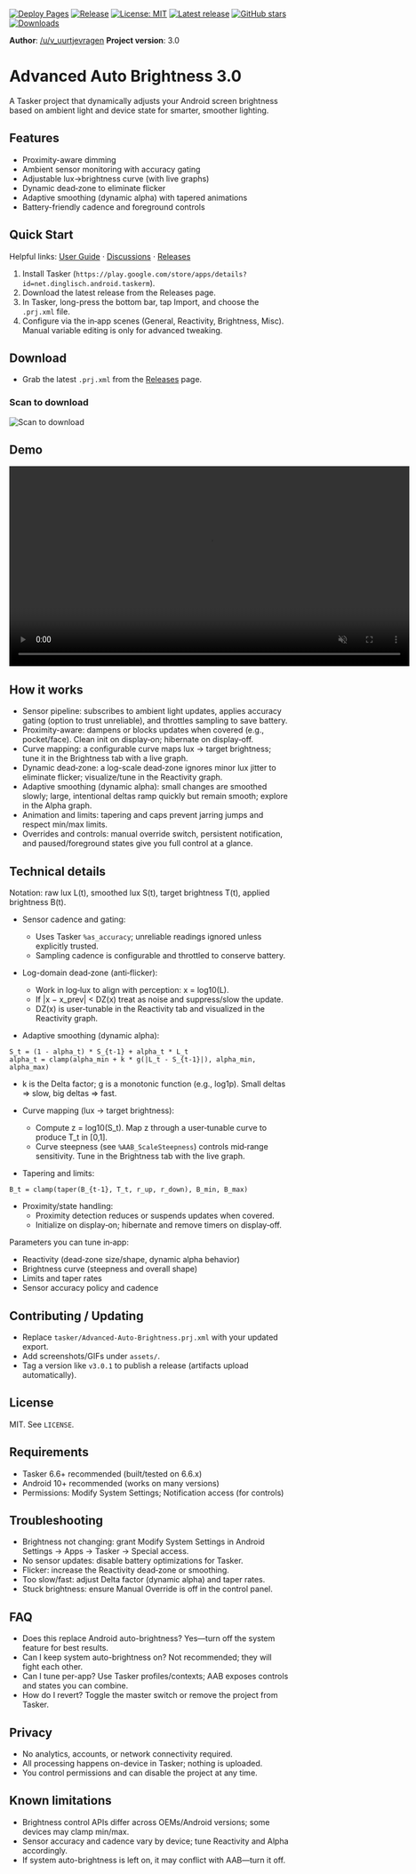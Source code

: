[![Deploy Pages](https://github.com/faded-penguin021/Advanced-Auto-Brightness/actions/workflows/pages.yml/badge.svg)](https://github.com/faded-penguin021/Advanced-Auto-Brightness/actions/workflows/pages.yml) [![Release](https://github.com/faded-penguin021/Advanced-Auto-Brightness/actions/workflows/release.yml/badge.svg)](https://github.com/faded-penguin021/Advanced-Auto-Brightness/actions/workflows/release.yml) [![License: MIT](https://img.shields.io/badge/License-MIT-green.svg)](LICENSE) [![Latest release](https://img.shields.io/github/v/release/faded-penguin021/Advanced-Auto-Brightness)](https://github.com/faded-penguin021/Advanced-Auto-Brightness/releases) [![GitHub stars](https://img.shields.io/github/stars/faded-penguin021/Advanced-Auto-Brightness?style=social)](https://github.com/faded-penguin021/Advanced-Auto-Brightness/stargazers) [![Downloads](https://img.shields.io/github/downloads/faded-penguin021/Advanced-Auto-Brightness/total.svg)](https://github.com/faded-penguin021/Advanced-Auto-Brightness/releases)

**Author**: [/u/v_uurtjevragen](https://www.reddit.com/user/v_uurtjevragen)
**Project version**: 3.0

# Advanced Auto Brightness 3.0

A Tasker project that dynamically adjusts your Android screen brightness based on ambient light and device state for smarter, smoother lighting.

## Features
- Proximity-aware dimming
- Ambient sensor monitoring with accuracy gating
- Adjustable lux→brightness curve (with live graphs)
- Dynamic dead‑zone to eliminate flicker
- Adaptive smoothing (dynamic alpha) with tapered animations
- Battery-friendly cadence and foreground controls

## Quick Start
Helpful links: [User Guide](docs/user-guide.md) · [Discussions](https://github.com/faded-penguin021/Advanced-Auto-Brightness/discussions) · [Releases](https://github.com/faded-penguin021/Advanced-Auto-Brightness/releases)

1. Install Tasker (`https://play.google.com/store/apps/details?id=net.dinglisch.android.taskerm`).
2. Download the latest release from the Releases page.
3. In Tasker, long-press the bottom bar, tap Import, and choose the `.prj.xml` file.
4. Configure via the in‑app scenes (General, Reactivity, Brightness, Misc). Manual variable editing is only for advanced tweaking.

## Download
- Grab the latest `.prj.xml` from the [Releases](https://github.com/faded-penguin021/Advanced-Auto-Brightness/releases) page.

### Scan to download
![Scan to download](https://api.qrserver.com/v1/create-qr-code/?size=240x240&data=https%3A%2F%2Fgithub.com%2Ffaded-penguin021%2FAdvanced-Auto-Brightness%2Freleases%2Flatest%2Fdownload%2FAdvanced-Auto-Brightness.prj.xml)

## Demo
<video controls loop muted playsinline width="720">
  <source src="https://i.imgur.com/LaTv3iX.mp4" type="video/mp4">
  <source src="https://github.com/faded-penguin021/Advanced-Auto-Brightness/raw/main/assets/demo.mp4" type="video/mp4">
  Your browser does not support the video tag.
</video>

## How it works
- Sensor pipeline: subscribes to ambient light updates, applies accuracy gating (option to trust unreliable), and throttles sampling to save battery.
- Proximity-aware: dampens or blocks updates when covered (e.g., pocket/face). Clean init on display‑on; hibernate on display‑off.
- Curve mapping: a configurable curve maps lux → target brightness; tune it in the Brightness tab with a live graph.
- Dynamic dead‑zone: a log-scale dead‑zone ignores minor lux jitter to eliminate flicker; visualize/tune in the Reactivity graph.
- Adaptive smoothing (dynamic alpha): small changes are smoothed slowly; large, intentional deltas ramp quickly but remain smooth; explore in the Alpha graph.
- Animation and limits: tapering and caps prevent jarring jumps and respect min/max limits.
- Overrides and controls: manual override switch, persistent notification, and paused/foreground states give you full control at a glance.

## Technical details
Notation: raw lux L(t), smoothed lux S(t), target brightness T(t), applied brightness B(t).

- Sensor cadence and gating:
  - Uses Tasker `%as_accuracy`; unreliable readings ignored unless explicitly trusted.
  - Sampling cadence is configurable and throttled to conserve battery.

- Log-domain dead‑zone (anti‑flicker):
  - Work in log‑lux to align with perception: x = log10(L).
  - If |x − x_prev| < DZ(x) treat as noise and suppress/slow the update.
  - DZ(x) is user‑tunable in the Reactivity tab and visualized in the Reactivity graph.

- Adaptive smoothing (dynamic alpha):
```
S_t = (1 - alpha_t) * S_{t-1} + alpha_t * L_t
alpha_t = clamp(alpha_min + k * g(|L_t - S_{t-1}|), alpha_min, alpha_max)
```
  - k is the Delta factor; g is a monotonic function (e.g., log1p). Small deltas => slow, big deltas => fast.

- Curve mapping (lux → target brightness):
  - Compute z = log10(S_t). Map z through a user‑tunable curve to produce T_t in [0,1].
  - Curve steepness (see `%AAB_ScaleSteepness`) controls mid‑range sensitivity. Tune in the Brightness tab with the live graph.

- Tapering and limits:
```
B_t = clamp(taper(B_{t-1}, T_t, r_up, r_down), B_min, B_max)
```

- Proximity/state handling:
  - Proximity detection reduces or suspends updates when covered.
  - Initialize on display‑on; hibernate and remove timers on display‑off.

Parameters you can tune in‑app:
- Reactivity (dead‑zone size/shape, dynamic alpha behavior)
- Brightness curve (steepness and overall shape)
- Limits and taper rates
- Sensor accuracy policy and cadence

## Contributing / Updating
- Replace `tasker/Advanced-Auto-Brightness.prj.xml` with your updated export.
- Add screenshots/GIFs under `assets/`.
- Tag a version like `v3.0.1` to publish a release (artifacts upload automatically).

## License
MIT. See `LICENSE`.

## Requirements
- Tasker 6.6+ recommended (built/tested on 6.6.x)
- Android 10+ recommended (works on many versions)
- Permissions: Modify System Settings; Notification access (for controls)

## Troubleshooting
- Brightness not changing: grant Modify System Settings in Android Settings → Apps → Tasker → Special access.
- No sensor updates: disable battery optimizations for Tasker.
- Flicker: increase the Reactivity dead‑zone or smoothing.
- Too slow/fast: adjust Delta factor (dynamic alpha) and taper rates.
- Stuck brightness: ensure Manual Override is off in the control panel.

## FAQ
- Does this replace Android auto-brightness? Yes—turn off the system feature for best results.
- Can I keep system auto-brightness on? Not recommended; they will fight each other.
- Can I tune per-app? Use Tasker profiles/contexts; AAB exposes controls and states you can combine.
- How do I revert? Toggle the master switch or remove the project from Tasker.

## Privacy
- No analytics, accounts, or network connectivity required.
- All processing happens on-device in Tasker; nothing is uploaded.
- You control permissions and can disable the project at any time.

## Known limitations
- Brightness control APIs differ across OEMs/Android versions; some devices may clamp min/max.
- Sensor accuracy and cadence vary by device; tune Reactivity and Alpha accordingly.
- If system auto-brightness is left on, it may conflict with AAB—turn it off.
